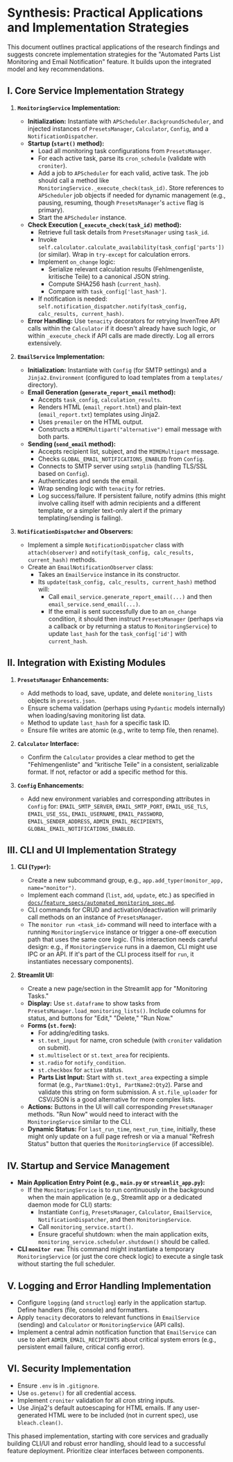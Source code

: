 # Synthesis: Practical Applications and Implementation Strategies

This document outlines practical applications of the research findings and suggests concrete implementation strategies for the "Automated Parts List Monitoring and Email Notification" feature. It builds upon the integrated model and key recommendations.

## I. Core Service Implementation Strategy

1.  **`MonitoringService` Implementation:**
    *   **Initialization:** Instantiate with `APScheduler.BackgroundScheduler`, and injected instances of `PresetsManager`, `Calculator`, `Config`, and a `NotificationDispatcher`.
    *   **Startup (`start()` method):**
        *   Load all monitoring task configurations from `PresetsManager`.
        *   For each active task, parse its `cron_schedule` (validate with `croniter`).
        *   Add a job to `APScheduler` for each valid, active task. The job should call a method like `MonitoringService._execute_check(task_id)`. Store references to `APScheduler` job objects if needed for dynamic management (e.g., pausing, resuming, though `PresetsManager`'s `active` flag is primary).
        *   Start the `APScheduler` instance.
    *   **Check Execution (`_execute_check(task_id)` method):**
        *   Retrieve full task details from `PresetsManager` using `task_id`.
        *   Invoke `self.calculator.calculate_availability(task_config['parts'])` (or similar). Wrap in `try-except` for calculation errors.
        *   Implement `on_change` logic:
            *   Serialize relevant calculation results (Fehlmengenliste, kritische Teile) to a canonical JSON string.
            *   Compute SHA256 hash (`current_hash`).
            *   Compare with `task_config['last_hash']`.
        *   If notification is needed: `self.notification_dispatcher.notify(task_config, calc_results, current_hash)`.
    *   **Error Handling:** Use `tenacity` decorators for retrying InvenTree API calls within the `Calculator` if it doesn't already have such logic, or within `_execute_check` if API calls are made directly. Log all errors extensively.

2.  **`EmailService` Implementation:**
    *   **Initialization:** Instantiate with `Config` (for SMTP settings) and a `Jinja2.Environment` (configured to load templates from a `templates/` directory).
    *   **Email Generation (`generate_report_email` method):**
        *   Accepts `task_config`, `calculation_results`.
        *   Renders HTML (`email_report.html`) and plain-text (`email_report.txt`) templates using Jinja2.
        *   Uses `premailer` on the HTML output.
        *   Constructs a `MIMEMultipart("alternative")` email message with both parts.
    *   **Sending (`send_email` method):**
        *   Accepts recipient list, subject, and the `MIMEMultipart` message.
        *   Checks `GLOBAL_EMAIL_NOTIFICATIONS_ENABLED` from `Config`.
        *   Connects to SMTP server using `smtplib` (handling TLS/SSL based on `Config`).
        *   Authenticates and sends the email.
        *   Wrap sending logic with `tenacity` for retries.
        *   Log success/failure. If persistent failure, notify admins (this might involve calling itself with admin recipients and a different template, or a simpler text-only alert if the primary templating/sending is failing).

3.  **`NotificationDispatcher` and Observers:**
    *   Implement a simple `NotificationDispatcher` class with `attach(observer)` and `notify(task_config, calc_results, current_hash)` methods.
    *   Create an `EmailNotificationObserver` class:
        *   Takes an `EmailService` instance in its constructor.
        *   Its `update(task_config, calc_results, current_hash)` method will:
            *   Call `email_service.generate_report_email(...)` and then `email_service.send_email(...)`.
            *   If the email is sent successfully due to an `on_change` condition, it should then instruct `PresetsManager` (perhaps via a callback or by returning a status to `MonitoringService`) to update `last_hash` for the `task_config['id']` with `current_hash`.

## II. Integration with Existing Modules

1.  **`PresetsManager` Enhancements:**
    *   Add methods to load, save, update, and delete `monitoring_lists` objects in `presets.json`.
    *   Ensure schema validation (perhaps using `Pydantic` models internally) when loading/saving monitoring list data.
    *   Method to update `last_hash` for a specific task ID.
    *   Ensure file writes are atomic (e.g., write to temp file, then rename).
2.  **`Calculator` Interface:**
    *   Confirm the `Calculator` provides a clear method to get the "Fehlmengenliste" and "kritische Teile" in a consistent, serializable format. If not, refactor or add a specific method for this.

3.  **`Config` Enhancements:**
    *   Add new environment variables and corresponding attributes in `Config` for: `EMAIL_SMTP_SERVER`, `EMAIL_SMTP_PORT`, `EMAIL_USE_TLS`, `EMAIL_USE_SSL`, `EMAIL_USERNAME`, `EMAIL_PASSWORD`, `EMAIL_SENDER_ADDRESS`, `ADMIN_EMAIL_RECIPIENTS`, `GLOBAL_EMAIL_NOTIFICATIONS_ENABLED`.

## III. CLI and UI Implementation Strategy

1.  **CLI (`Typer`):**
    *   Create a new subcommand group, e.g., `app.add_typer(monitor_app, name="monitor")`.
    *   Implement each command (`list`, `add`, `update`, etc.) as specified in [`docs/feature_specs/automated_monitoring_spec.md`](docs/feature_specs/automated_monitoring_spec.md:1).
    *   CLI commands for CRUD and activation/deactivation will primarily call methods on an instance of `PresetsManager`.
    *   The `monitor run <task_id>` command will need to interface with a running `MonitoringService` instance or trigger a one-off execution path that uses the same core logic. (This interaction needs careful design: e.g., if `MonitoringService` runs in a daemon, CLI might use IPC or an API. If it's part of the CLI process itself for `run`, it instantiates necessary components).

2.  **Streamlit UI:**
    *   Create a new page/section in the Streamlit app for "Monitoring Tasks."
    *   **Display:** Use `st.dataframe` to show tasks from `PresetsManager.load_monitoring_lists()`. Include columns for status, and buttons for "Edit," "Delete," "Run Now."
    *   **Forms (`st.form`):**
        *   For adding/editing tasks.
        *   `st.text_input` for name, cron schedule (with `croniter` validation on submit).
        *   `st.multiselect` or `st.text_area` for recipients.
        *   `st.radio` for `notify_condition`.
        *   `st.checkbox` for `active` status.
        *   **Parts List Input:** Start with `st.text_area` expecting a simple format (e.g., `PartName1:Qty1, PartName2:Qty2`). Parse and validate this string on form submission. A `st.file_uploader` for CSV/JSON is a good alternative for more complex lists.
    *   **Actions:** Buttons in the UI will call corresponding `PresetsManager` methods. "Run Now" would need to interact with the `MonitoringService` similar to the CLI.
    *   **Dynamic Status:** For `last_run_time`, `next_run_time`, initially, these might only update on a full page refresh or via a manual "Refresh Status" button that queries the `MonitoringService` (if accessible).

## IV. Startup and Service Management

*   **Main Application Entry Point (e.g., `main.py` or `streamlit_app.py`):**
    *   If the `MonitoringService` is to run continuously in the background when the main application (e.g., Streamlit app or a dedicated daemon mode for CLI) starts:
        *   Instantiate `Config`, `PresetsManager`, `Calculator`, `EmailService`, `NotificationDispatcher`, and then `MonitoringService`.
        *   Call `monitoring_service.start()`.
        *   Ensure graceful shutdown: when the main application exits, `monitoring_service.scheduler.shutdown()` should be called.
*   **CLI `monitor run`:** This command might instantiate a temporary `MonitoringService` (or just the core check logic) to execute a single task without starting the full scheduler.

## V. Logging and Error Handling Implementation

*   Configure `logging` (and `structlog`) early in the application startup. Define handlers (file, console) and formatters.
*   Apply `tenacity` decorators to relevant functions in `EmailService` (sending) and `Calculator` or `MonitoringService` (API calls).
*   Implement a central admin notification function that `EmailService` can use to alert `ADMIN_EMAIL_RECIPIENTS` about critical system errors (e.g., persistent email failure, critical config error).

## VI. Security Implementation

*   Ensure `.env` is in `.gitignore`.
*   Use `os.getenv()` for all credential access.
*   Implement `croniter` validation for all cron string inputs.
*   Use Jinja2's default autoescaping for HTML emails. If any user-generated HTML were to be included (not in current spec), use `bleach.clean()`.

This phased implementation, starting with core services and gradually building CLI/UI and robust error handling, should lead to a successful feature deployment. Prioritize clear interfaces between components.